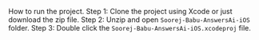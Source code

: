 How to run the project.
Step 1: Clone the project using Xcode or just download the zip file.
Step 2: Unzip and open `Soorej-Babu-AnswersAi-iOS` folder.
Step 3: Double click the `Soorej-Babu-AnswersAi-iOS.xcodeproj` file.
